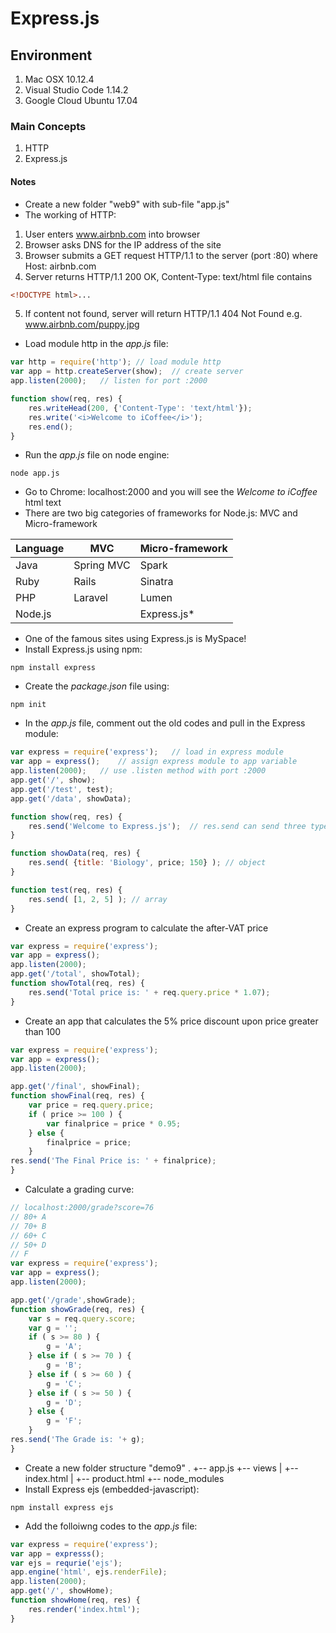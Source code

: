 # Express.js

## Environment

1. Mac OSX 10.12.4
2. Visual Studio Code 1.14.2
3. Google Cloud Ubuntu 17.04

### Main Concepts

1. HTTP
2. Express.js

#### Notes

* Create a new folder "web9" with sub-file "app.js"
* The working of HTTP:
1. User enters www.airbnb.com into browser
2. Browser asks DNS for the IP address of the site
3. Browser submits a GET request HTTP/1.1 to the server (port :80) where Host: airbnb.com
4. Server returns HTTP/1.1 200 OK, Content-Type: text/html file contains
```html
<!DOCTYPE html>...
```
5. If content not found, server will return HTTP/1.1 404 Not Found e.g. www.airbnb.com/puppy.jpg

* Load module http in the *app.js* file:
```javascript
var http = require('http');	// load module http
var app = http.createServer(show);	// create server
app.listen(2000);	// listen for port :2000

function show(req, res) {
	res.writeHead(200, {'Content-Type': 'text/html'});
	res.write('<i>Welcome to iCoffee</i>');
	res.end();
}
```
* Run the *app.js* file on node engine:
```shell
node app.js
```
* Go to Chrome: localhost:2000 and you will see the *Welcome to iCoffee* html text
* There are two big categories of frameworks for Node.js: MVC and Micro-framework

| Language	| MVC	| Micro-framework|
| --------- | ----- | ---------------|
| Java      | Spring MVC | Spark 	 |
| Ruby 		| Rails		 | Sinatra	 |
| PHP		| Laravel	 | Lumen	 |
| Node.js	| 			 | Express.js*|
* One of the famous sites using Express.js is MySpace!
* Install Express.js using npm:
```shell
npm install express
```
* Create the *package.json* file using:
```shell
npm init
```
* In the *app.js* file, comment out the old codes and pull in the Express module:
```javascript
var express = require('express');	// load in express module
var app = express();	// assign express module to app variable
app.listen(2000);	// use .listen method with port :2000
app.get('/', show);
app.get('/test', test);
app.get('/data', showData);

function show(req, res) {
	res.send('Welcome to Express.js');	// res.send can send three types of data: string, array, object
}

function showData(req, res) {
	res.send( {title: 'Biology', price; 150} );	// object
}

function test(req, res) {
	res.send( [1, 2, 5] ); // array
}
```
* Create an express program to calculate the after-VAT price
```javascript
var express = require('express');
var app = express();
app.listen(2000);
app.get('/total', showTotal);
function showTotal(req, res) {
	res.send('Total price is: ' + req.query.price * 1.07);
}
```
* Create an app that calculates the 5% price discount upon price greater than 100
```javascript
var express = require('express');
var app = express();
app.listen(2000);

app.get('/final', showFinal);
function showFinal(req, res) {
	var price = req.query.price;
	if ( price >= 100 ) {
		var finalprice = price * 0.95;
	} else {
		finalprice = price;
	}
res.send('The Final Price is: ' + finalprice);
}
```
* Calculate a grading curve:
```javascript
// localhost:2000/grade?score=76
// 80+ A
// 70+ B
// 60+ C
// 50+ D
// F
var express = require('express');
var app = express();
app.listen(2000);

app.get('/grade',showGrade);
function showGrade(req, res) {
	var s = req.query.score;
	var g = '';
	if ( s >= 80 ) {
		g = 'A';		
	} else if ( s >= 70 ) {
		g = 'B';
	} else if ( s >= 60 ) {
		g = 'C';
	} else if ( s >= 50 ) {
		g = 'D';
	} else {
		g = 'F';
	}
res.send('The Grade is: '+ g);
}
```
* Create a new folder structure "demo9"
.
+-- app.js
+-- views
|	+-- index.html
|	+-- product.html
+-- node_modules
* Install Express ejs (embedded-javascript):
```shell
npm install express ejs
```
* Add the folloiwng codes to the *app.js* file:
```javascript
var express = require('express');
var app = expresss();
var ejs = requrie('ejs');
app.engine('html', ejs.renderFile);
app.listen(2000);
app.get('/', showHome);
function showHome(req, res) {
	res.render('index.html');
}
```






